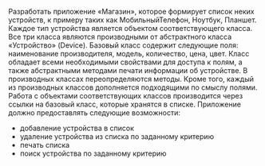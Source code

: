 Разработать приложение «Магазин», которое формирует список неких устройств, к примеру таких как МобильныйТелефон, Ноутбук, Планшет.
Каждое тип устройства является объектом соответствующего класса.
Все три класса являются производными от абстрактного класса «Устройство» (Device). 
Базовый класс содержит следующие поля: наименование производителя, модель, количество, цена, цвет.
Класс обладает всеми необходимыми свойствами для доступа к полям, а также абстрактными методами печати информации об устройстве.
В производных классах переопределяются методы.
Кроме того, каждый из производных классов дополняется подходящими по смыслу полями.
Работа с объектами соответствующих классов производится через ссылки на базовый класс, которые хранятся в списке.
Приложение должно предоставлять следующие возможности:
- добавление устройства в список
- удаление устройства из списка по заданному критерию
- печать списка
- поиск устройства по заданному критерию

